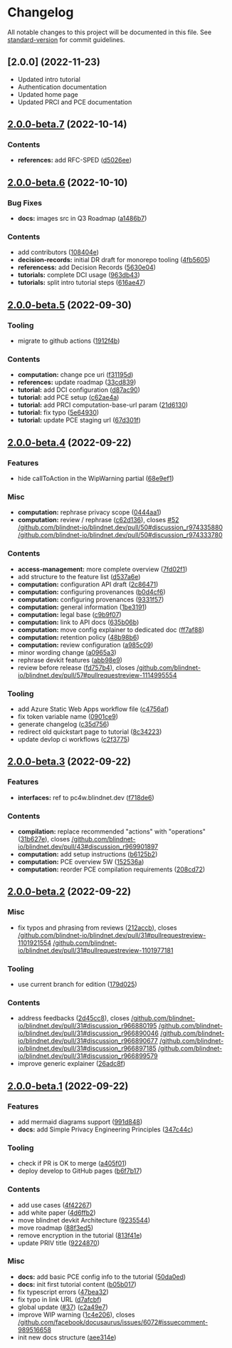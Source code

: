 # Changelog

All notable changes to this project will be documented in this file. See [standard-version](https://github.com/conventional-changelog/standard-version) for commit guidelines.

## [2.0.0] (2022-11-23)

* Updated intro tutorial
* Authentication documentation
* Updated home page
* Updated PRCI and PCE documentation

## [2.0.0-beta.7](https://github.com/blindnet-io/blindnet-docs/compare/v2.0.0-beta.6...v2.0.0-beta.7) (2022-10-14)


### Contents

* **references:** add RFC-SPED ([d5026ee](https://github.com/blindnet-io/blindnet-docs/commit/d5026eeb23d7e4ea1b63556cb167f11536826e91))

## [2.0.0-beta.6](https://github.com/blindnet-io/blindnet-docs/compare/v2.0.0-beta.5...v2.0.0-beta.6) (2022-10-10)


### Bug Fixes

* **docs:** images src in Q3 Roadmap ([a1486b7](https://github.com/blindnet-io/blindnet-docs/commit/a1486b74ae7ab09e0cc537ebba66fab6bb91cb82))


### Contents

* add contributors ([108404e](https://github.com/blindnet-io/blindnet-docs/commit/108404ef2a9e2cef928cb7db85e029fafb04bda2))
* **decision-records:** initial DR draft for monorepo tooling ([4fb5605](https://github.com/blindnet-io/blindnet-docs/commit/4fb5605344c5606b6042e9c425dd471ee7395395))
* **referencess:** add Decision Records ([5630e04](https://github.com/blindnet-io/blindnet-docs/commit/5630e049ce86f7e6036f2e0d4d790573612ac2e9))
* **tutorials:** complete DCI usage ([963db43](https://github.com/blindnet-io/blindnet-docs/commit/963db430d27c5e4cb9000031d57fdfad5aa52c78))
* **tutorials:** split intro tutorial steps ([616ae47](https://github.com/blindnet-io/blindnet-docs/commit/616ae478059c81cc49afd06fcdb112f514cd4ea8))

## [2.0.0-beta.5](https://github.com/blindnet-io/blindnet-docs/compare/v2.0.0-beta.4...v2.0.0-beta.5) (2022-09-30)


### Tooling

* migrate to github actions ([1912f4b](https://github.com/blindnet-io/blindnet-docs/commit/1912f4b84c8b527a72f7282eb4a0b503bedfe5ad))


### Contents

* **computation:** change pce uri ([f31195d](https://github.com/blindnet-io/blindnet-docs/commit/f31195d6c4769f3bafb3276d49365273c3bf1f73))
* **references:** update roadmap ([33cd839](https://github.com/blindnet-io/blindnet-docs/commit/33cd839d362f71900f7d6b13e7965aed86a6a381))
* **tutorial:** add DCI configuration ([d87ac90](https://github.com/blindnet-io/blindnet-docs/commit/d87ac9045483729d731d90aadaf922ad8204655e))
* **tutorial:** add PCE setup ([c62ae4a](https://github.com/blindnet-io/blindnet-docs/commit/c62ae4ad719cf5aaa4c310e5256f537548e17842))
* **tutorial:** add PRCI computation-base-url param ([21d6130](https://github.com/blindnet-io/blindnet-docs/commit/21d61300466e40168f54f031e54324b07fa8c4e5))
* **tutorial:** fix typo ([5e64930](https://github.com/blindnet-io/blindnet-docs/commit/5e64930ff27028a7aea24f8614eca9c084b02ed8))
* **tutorial:** update PCE staging url ([67d301f](https://github.com/blindnet-io/blindnet-docs/commit/67d301f021ab71cb9cbd76f3bb7d11f04e4a7160))

## [2.0.0-beta.4](https://github.com/blindnet-io/blindnet-docs/compare/v2.0.0-beta.3...v2.0.0-beta.4) (2022-09-22)


### Features

* hide callToAction in the WipWarning partial ([68e9ef1](https://github.com/blindnet-io/blindnet-docs/commit/68e9ef15f3c02a37d6af03a241775ed661f54951))


### Misc

* **computation:** rephrase privacy scope ([0444aa1](https://github.com/blindnet-io/blindnet-docs/commit/0444aa189807f29b3ee24ff65de5fcb9d70f933c))
* **computation:** review / rephrase ([c62d136](https://github.com/blindnet-io/blindnet-docs/commit/c62d136f6d5485d3e72f919a1095909c1a745964)), closes [#52](https://github.com/blindnet-io/blindnet-docs/issues/52) [/github.com/blindnet-io/blindnet.dev/pull/50#discussion_r974335880](https://github.com/blindnet-io//github.com/blindnet-io/blindnet.dev/pull/50/issues/discussion_r974335880) [/github.com/blindnet-io/blindnet.dev/pull/50#discussion_r974333780](https://github.com/blindnet-io//github.com/blindnet-io/blindnet.dev/pull/50/issues/discussion_r974333780)


### Contents

* **access-management:** more complete overview ([7fd02f1](https://github.com/blindnet-io/blindnet-docs/commit/7fd02f17097062446f9eac137ae4cb676cf18044))
* add structure to the feature list ([d537a6e](https://github.com/blindnet-io/blindnet-docs/commit/d537a6e0ac1fbc8b85c6d86bd7cf1c07ce4dbac5))
* **computation:** configuration API draft ([2c86471](https://github.com/blindnet-io/blindnet-docs/commit/2c86471d9ab4f2a0db29d2db040c4daf21bbd154))
* **computation:** configuring provenances ([b0d4cf6](https://github.com/blindnet-io/blindnet-docs/commit/b0d4cf682aba5c905695da5d948da8895ba895d8))
* **computation:** configuring provenances ([9331f57](https://github.com/blindnet-io/blindnet-docs/commit/9331f57e90727677cffac3ae9dba31be97087689))
* **computation:** general information ([1be3191](https://github.com/blindnet-io/blindnet-docs/commit/1be31911705b3c0cbe53cadfdc1efba9bc679efe))
* **computation:** legal base ([c9b9f07](https://github.com/blindnet-io/blindnet-docs/commit/c9b9f075320c0d6eb728e0830a35b5cfb1e59cf0))
* **computation:** link to API docs ([635b06b](https://github.com/blindnet-io/blindnet-docs/commit/635b06b83186cf69d798c28ae568fa0d3186bdc9))
* **computation:** move config explainer to dedicated doc ([ff7af88](https://github.com/blindnet-io/blindnet-docs/commit/ff7af88e9dd252d0fb8bd17ec22eecefb1db6d84))
* **computation:** retention policy ([48b98b6](https://github.com/blindnet-io/blindnet-docs/commit/48b98b6d714f4cedefb9287a950b37561ca37a57))
* **computation:** review configuration ([a985c09](https://github.com/blindnet-io/blindnet-docs/commit/a985c09d1445aedeb2e4400e4c84cbb37b4450af))
* minor wording change ([a0965a3](https://github.com/blindnet-io/blindnet-docs/commit/a0965a34674113017152c63fea58808bcfbfac1e))
* rephrase devkit features ([abb98e9](https://github.com/blindnet-io/blindnet-docs/commit/abb98e966fe155fc372df3a3d95aeea4af77532c))
* review before release ([fd757b4](https://github.com/blindnet-io/blindnet-docs/commit/fd757b4a32589fd38d2efa2f7621582970823668)), closes [/github.com/blindnet-io/blindnet.dev/pull/57#pullrequestreview-1114995554](https://github.com/blindnet-io//github.com/blindnet-io/blindnet.dev/pull/57/issues/pullrequestreview-1114995554)


### Tooling

* add Azure Static Web Apps workflow file ([c4756af](https://github.com/blindnet-io/blindnet-docs/commit/c4756afec6b33675f02a1cb3d30f99882e01b5d5))
* fix token variable name ([0901ce9](https://github.com/blindnet-io/blindnet-docs/commit/0901ce9ef8ad0c455f342931d15fdcca4a07a170))
* generate changelog ([c35d756](https://github.com/blindnet-io/blindnet-docs/commit/c35d75608291c88da11bc3f9f644ea846c4e9b46))
* redirect old quickstart page to tutorial ([8c34223](https://github.com/blindnet-io/blindnet-docs/commit/8c342232e6e4e91226733f90232ff0666eec27bf))
* update devlop ci workflows ([c2f3775](https://github.com/blindnet-io/blindnet-docs/commit/c2f3775debcc4f2b436db0169f1472448ef8d26a))

## [2.0.0-beta.3](https://github.com/blindnet-io/blindnet-docs/compare/v2.0.0-beta.2...v2.0.0-beta.3) (2022-09-22)

### Features

- **interfaces:** ref to pc4w.blindnet.dev ([f718de6](https://github.com/blindnet-io/blindnet-docs/commit/f718de6120cf8e10a8cc8d1345df4910718e17ac))

### Contents

- **compilation:** replace recommended "actions" with "operations" ([31b627e](https://github.com/blindnet-io/blindnet-docs/commit/31b627e1e4984c5398334aa474c25180f37abc1b)), closes [/github.com/blindnet-io/blindnet.dev/pull/43#discussion_r969901897](https://github.com/blindnet-io//github.com/blindnet-io/blindnet.dev/pull/43/issues/discussion_r969901897)
- **computation:** add setup instructions ([b6125b2](https://github.com/blindnet-io/blindnet-docs/commit/b6125b2e37d68be1fd24906b11796d72a2b2fc93))
- **computation:** PCE overview 5W ([152536a](https://github.com/blindnet-io/blindnet-docs/commit/152536aa2133836f0683ede24588dcefafd5e06c))
- **computation:** reorder PCE compilation requirements ([208cd72](https://github.com/blindnet-io/blindnet-docs/commit/208cd728fa145e65ee3b6d2bd3afab24bd552f68))

## [2.0.0-beta.2](https://github.com/blindnet-io/blindnet-docs/compare/v2.0.0-beta.1...v2.0.0-beta.2) (2022-09-22)

### Misc

- fix typos and phrasing from reviews ([212accb](https://github.com/blindnet-io/blindnet-docs/commit/212accbd4cab73da7c504cbcfacaf2d1d8a8256e)), closes [/github.com/blindnet-io/blindnet.dev/pull/31#pullrequestreview-1101921554](https://github.com/blindnet-io//github.com/blindnet-io/blindnet.dev/pull/31/issues/pullrequestreview-1101921554) [/github.com/blindnet-io/blindnet.dev/pull/31#pullrequestreview-1101977181](https://github.com/blindnet-io//github.com/blindnet-io/blindnet.dev/pull/31/issues/pullrequestreview-1101977181)

### Tooling

- use current branch for edition ([179d025](https://github.com/blindnet-io/blindnet-docs/commit/179d025af446464c596c59cfdcbdedafb39bc626))

### Contents

- address feedbacks ([2d45cc8](https://github.com/blindnet-io/blindnet-docs/commit/2d45cc8e147262170a18153b6d462006da5b4b9b)), closes [/github.com/blindnet-io/blindnet.dev/pull/31#discussion_r966880195](https://github.com/blindnet-io//github.com/blindnet-io/blindnet.dev/pull/31/issues/discussion_r966880195) [/github.com/blindnet-io/blindnet.dev/pull/31#discussion_r966890046](https://github.com/blindnet-io//github.com/blindnet-io/blindnet.dev/pull/31/issues/discussion_r966890046) [/github.com/blindnet-io/blindnet.dev/pull/31#discussion_r966890677](https://github.com/blindnet-io//github.com/blindnet-io/blindnet.dev/pull/31/issues/discussion_r966890677) [/github.com/blindnet-io/blindnet.dev/pull/31#discussion_r966897185](https://github.com/blindnet-io//github.com/blindnet-io/blindnet.dev/pull/31/issues/discussion_r966897185) [/github.com/blindnet-io/blindnet.dev/pull/31#discussion_r966899579](https://github.com/blindnet-io//github.com/blindnet-io/blindnet.dev/pull/31/issues/discussion_r966899579)
- improve generic explainer ([26adc8f](https://github.com/blindnet-io/blindnet-docs/commit/26adc8fc6064e91d25fd583860046b188954e941))

## [2.0.0-beta.1](https://github.com/blindnet-io/blindnet-docs/compare/v1.0.0...v2.0.0-beta.1) (2022-09-22)

### Features

- add mermaid diagrams support ([991d848](https://github.com/blindnet-io/blindnet-docs/commit/991d84841785b5f29009019c138ef437232d689e))
- **docs:** add Simple Privacy Engineering Principles ([347c44c](https://github.com/blindnet-io/blindnet-docs/commit/347c44c778c20214033f11a02c8cd7e42d247935))

### Tooling

- check if PR is OK to merge ([a405f01](https://github.com/blindnet-io/blindnet-docs/commit/a405f01d02b3ec359c5b8d62eea2fa1283d7cad6))
- deploy develop to GitHub pages ([b6f7b17](https://github.com/blindnet-io/blindnet-docs/commit/b6f7b174abf72174daef33e5e513fb0d44903abd))

### Contents

- add use cases ([4f42267](https://github.com/blindnet-io/blindnet-docs/commit/4f42267c9724c70143e6429d145bd1cd8f415770))
- add white paper ([4d6ffb2](https://github.com/blindnet-io/blindnet-docs/commit/4d6ffb28fd6f32e9c017f22743adbd8e17b977f0))
- move blindnet devkit Architecture ([9235544](https://github.com/blindnet-io/blindnet-docs/commit/923554418f715aa4fb120178f2742ad1e8d82dc8))
- move roadmap ([88f3ed5](https://github.com/blindnet-io/blindnet-docs/commit/88f3ed5045a9bb2b54d7d2e3441b2d4733eccc01))
- remove encryption in the tutorial ([813f41e](https://github.com/blindnet-io/blindnet-docs/commit/813f41eda52918a751147bb471aede91eec79131))
- update PRIV title ([9224870](https://github.com/blindnet-io/blindnet-docs/commit/92248702a858f7eaf11fd4d6840b91a5de2f1eac))

### Misc

- **docs:** add basic PCE config info to the tutorial ([50da0ed](https://github.com/blindnet-io/blindnet-docs/commit/50da0edc6b87202482f8ad5b018fa7b876764e8a))
- **docs:** init first tutorial content ([b05b017](https://github.com/blindnet-io/blindnet-docs/commit/b05b017fd8df40ed4ea80359c4478b6dcf39f07f))
- fix typescript errors ([47bea32](https://github.com/blindnet-io/blindnet-docs/commit/47bea325919edd3e165576cca4b27da1a550352c))
- fix typo in link URL ([d7afcbf](https://github.com/blindnet-io/blindnet-docs/commit/d7afcbf8e04121a2a6ffabc30931d3cba4bc9ac4))
- global update ([#37](https://github.com/blindnet-io/blindnet-docs/issues/37)) ([c2a49e7](https://github.com/blindnet-io/blindnet-docs/commit/c2a49e7f065bc5c748bb6ca86562fb8dd3f6a360))
- improve WIP warning ([1c4e206](https://github.com/blindnet-io/blindnet-docs/commit/1c4e206ce0e144b4872ab115a42e26d2035f2d77)), closes [/github.com/facebook/docusaurus/issues/6072#issuecomment-989516658](https://github.com/blindnet-io//github.com/facebook/docusaurus/issues/6072/issues/issuecomment-989516658)
- init new docs structure ([aee314e](https://github.com/blindnet-io/blindnet-docs/commit/aee314e34be13783bd205d96ce213d7062cbbd07))
